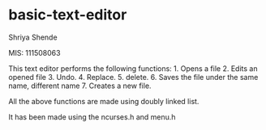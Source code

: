 # basic-text-editor

Shriya Shende

MIS: 111508063

This text editor performs the following functions: 
            1. Opens a file 
            2. Edits an opened file 
            3. Undo.
            4. Replace.
            5. delete. 
            6. Saves the file under the same name, different name
            7. Creates a new file.

All the above functions are made using doubly linked list.

It has been made using the ncurses.h and menu.h
